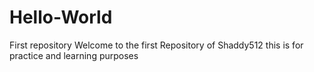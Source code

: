 # Hello-World
First repository
Welcome to the first Repository of Shaddy512
this is for practice and learning purposes
